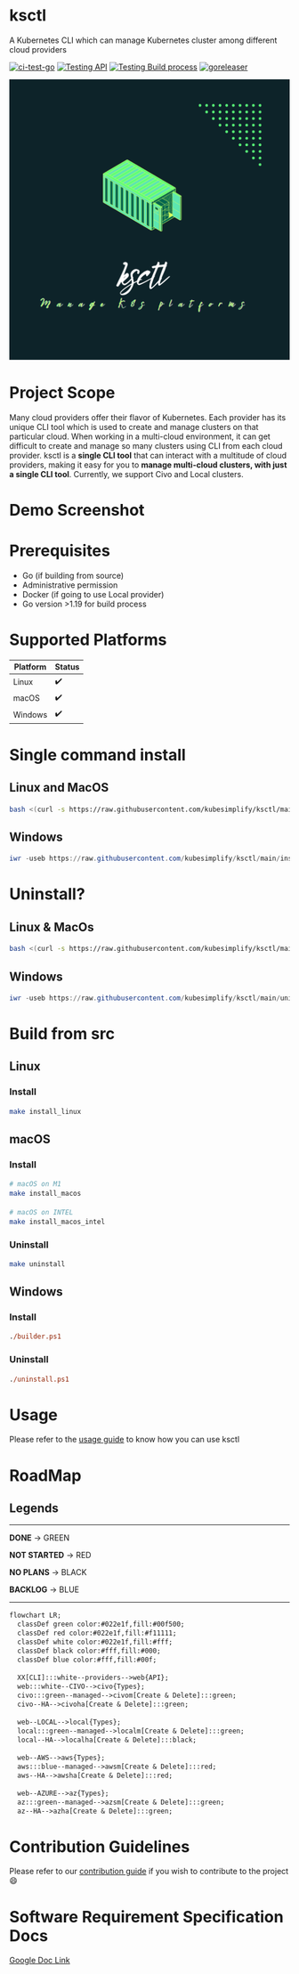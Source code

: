 # ksctl

A Kubernetes CLI which can manage Kubernetes cluster among different cloud providers

[![ci-test-go](https://github.com/kubesimplify/ksctl/actions/workflows/go-fmt.yaml/badge.svg)](https://github.com/kubesimplify/ksctl/actions/workflows/go-fmt.yaml) [![Testing API](https://github.com/kubesimplify/ksctl/actions/workflows/testingAPI.yaml/badge.svg)](https://github.com/kubesimplify/ksctl/actions/workflows/testingAPI.yaml) [![Testing Build process](https://github.com/kubesimplify/ksctl/actions/workflows/testBuilder.yaml/badge.svg)](https://github.com/kubesimplify/ksctl/actions/workflows/testBuilder.yaml) [![goreleaser](https://github.com/kubesimplify/ksctl/actions/workflows/goreleaser.yml/badge.svg)](https://github.com/kubesimplify/ksctl/actions/workflows/goreleaser.yml)

<img src="./img/ksctl-logo.png" style="height: auto!important;width: 600px !important;"/>


# Project Scope

Many cloud providers offer their flavor of Kubernetes. Each provider has its unique CLI tool which is used to create and manage clusters on that particular cloud. When working in a multi-cloud environment, it can get difficult to create and manage so many clusters using CLI from each cloud provider. ksctl is a **single CLI tool** that can interact with a multitude of cloud providers, making it easy for you to **manage multi-cloud clusters, with just a single CLI tool**. Currently, we support Civo and Local clusters.

# Demo Screenshot
<!-- TODO: Add the demo screenshots-->



# Prerequisites

- Go (if building from source)
- Administrative permission
- Docker (if going to use Local provider)
- Go version >1.19 for build process

# Supported Platforms

Platform | Status
--|--
Linux | :heavy_check_mark:
macOS | :heavy_check_mark:
Windows | :heavy_check_mark:

# Single command install

## Linux and MacOS

```bash
bash <(curl -s https://raw.githubusercontent.com/kubesimplify/ksctl/main/install.sh)
```


## Windows
```powershell
iwr -useb https://raw.githubusercontent.com/kubesimplify/ksctl/main/install.ps1 | iex
```

# Uninstall?

## Linux & MacOs

```bash
bash <(curl -s https://raw.githubusercontent.com/kubesimplify/ksctl/main/uninstall.sh)
```

## Windows
```powershell
iwr -useb https://raw.githubusercontent.com/kubesimplify/ksctl/main/uninstall.ps1 | iex
```

# Build from src
## Linux
### Install


```zsh
make install_linux
```

## macOS
### Install

```zsh
# macOS on M1
make install_macos

# macOS on INTEL
make install_macos_intel
```

### Uninstall
```zsh
make uninstall
```

## Windows
### Install

```ps
./builder.ps1
```

### Uninstall

```ps
./uninstall.ps1
```

# Usage

Please refer to the [usage guide](USAGE.md) to know how you can use ksctl

# RoadMap

## Legends
---
**DONE** -> GREEN

**NOT STARTED** -> RED

**NO PLANS** -> BLACK

**BACKLOG** -> BLUE

---

<!-- <span style="color: black; background-color: red;">DONE</span>
<span style="color: white; background-color: black;">NO PLANS</span>
<span style="color: white; background-color: blue;">BACKLOG</span> -->

```mermaid
flowchart LR;
  classDef green color:#022e1f,fill:#00f500;
  classDef red color:#022e1f,fill:#f11111;
  classDef white color:#022e1f,fill:#fff;
  classDef black color:#fff,fill:#000;
  classDef blue color:#fff,fill:#00f;

  XX[CLI]:::white--providers-->web{API};
  web:::white--CIVO-->civo{Types};
  civo:::green--managed-->civom[Create & Delete]:::green;
  civo--HA-->civoha[Create & Delete]:::green;

  web--LOCAL-->local{Types};
  local:::green--managed-->localm[Create & Delete]:::green;
  local--HA-->localha[Create & Delete]:::black;

  web--AWS-->aws{Types};
  aws:::blue--managed-->awsm[Create & Delete]:::red;
  aws--HA-->awsha[Create & Delete]:::red;

  web--AZURE-->az{Types};
  az:::green--managed-->azsm[Create & Delete]:::green;
  az--HA-->azha[Create & Delete]:::green;

```


# Contribution Guidelines
Please refer to our [contribution guide](CONTRIBUTING.md) if you wish to contribute to the project :smile:


# Software Requirement Specification Docs

[Google Doc Link](https://docs.google.com/document/d/1qLGcJly0qWK0dnno6tKXUsm3dd_BpyKl7oi7PLqi6J0/edit?usp=sharing)


